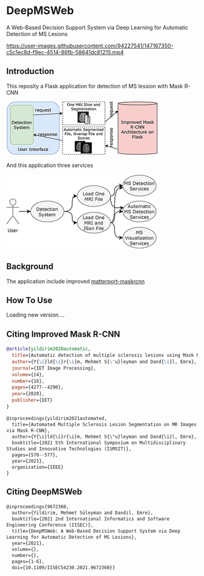 # DeepMSWeb

A Web-Based Decision Support System via Deep Learning for Automatic Detection of MS Lesions

https://user-images.githubusercontent.com/94227541/147167350-c5c1ec8d-f9ec-4514-86fb-58641dc81215.mp4

## Introduction

This reposity a Flask application for detection of MS lession with Mask R-CNN 

![block diagram](static/img/githubs/deppmsblokK2_k.png)

And this application three services

![services](static/img/githubs/deppmsuseCaseB_k.png)

## Background
The application include improved [matterport-maskrcnn](https://github.com/matterport/Mask_RCNN)

## How To Use
Loading new version....


Citing Improved Mask R-CNN
--------------------------
```BibTeX
@article{yildirim2020automatic,
  title={Automatic detection of multiple sclerosis lesions using Mask R-CNN on magnetic resonance scans},
  author={Y{\i}ld{\i}r{\i}m, Mehmet S{\"u}leyman and Dand{\i}l, Emre},
  journal={IET Image Processing},
  volume={14},
  number={16},
  pages={4277--4290},
  year={2020},
  publisher={IET}
}
```
```
@inproceedings{yildirim2021automated,
  title={Automated Multiple Sclerosis Lesion Segmentation on MR Images via Mask R-CNN},
  author={Y{\i}ld{\i}r{\i}m, Mehmet S{\"u}leyman and Dand{\i}l, Emre},
  booktitle={2021 5th International Symposium on Multidisciplinary Studies and Innovative Technologies (ISMSIT)},
  pages={570--577},
  year={2021},
  organization={IEEE}
}
```

Citing DeepMSWeb 
----------------
```
@inproceedings{9672360,
  author={Yildirim, Mehmet Süleyman and Dandil, Emre},
  booktitle={2021 2nd International Informatics and Software Engineering Conference (IISEC)}, 
  title={DeepMSWeb: A Web-Based Decision Support System via Deep Learning for Automatic Detection of MS Lesions}, 
  year={2021},
  volume={},
  number={},
  pages={1-6},
  doi={10.1109/IISEC54230.2021.9672360}}
``` 